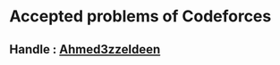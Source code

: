 # Accepted problems of Codeforces

## Handle : [Ahmed3zzeldeen](https://codeforces.com/profile/ahmed3zzeldeen)